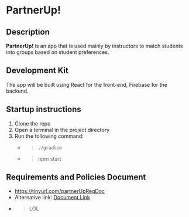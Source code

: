 # PartnerUp! 

## Description

**PartnerUp!** is an app that is used mainly by instructors to match students into groups based on student preferences.


## Development Kit

The app will be built using React for the front-end, Firebase for the backend.

## Startup instructions

1) Clone the repo
2) Open a terminal in the project directory
4) Run the following command: 
   - > `./gradlew`
   - > npm start
   
## Requirements and Policies Document
- https://tinyurl.com/partnerUpReqDoc
- Alternative link: [Document Link](https://docs.google.com/document/d/1VrvV0UM93s2e9YQNFb8kr0QR5iFvXlxVcxXGz5e97yA)
-   
  > LOL
